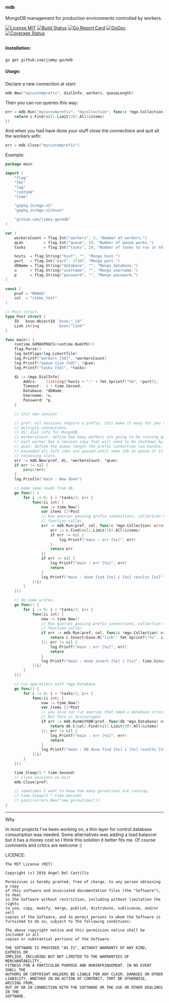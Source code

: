 #### mdb

MongoDB management for production environments controlled by workers.

[![License MIT](https://img.shields.io/npm/l/express.svg)](http://opensource.org/licenses/MIT)
[![Build Status](https://travis-ci.org/jimmy-go/mdb.svg?branch=master)](https://travis-ci.org/jimmy-go/mdb)
[![Go Report Card](https://goreportcard.com/badge/github.com/jimmy-go/mdb)](https://goreportcard.com/report/github.com/jimmy-go/mdb)
[![GoDoc](http://godoc.org/github.com/jimmy-go/mdb?status.png)](http://godoc.org/github.com/jimmy-go/mdb)
[![Coverage Status](https://coveralls.io/repos/github/jimmy-go/mdb/badge.svg?branch=master&1)](https://coveralls.io/github/jimmy-go/mdb?branch=master)

##

##### Installation:

```
go get github.com/jimmy-go/mdb
```

##### Usage:

Declare a new connection at start:
```go
mdb.New("mycustomprefix", dialInfo, workers, queueLength)
```

Then you can run queries this way:
```go
err = mdb.Run("mycustomprefix", "mycollection", func(c *mgo.Collection) error {
    return c.Find(nil).Limit(20).All(&items)
})
```

And when you had have done your stuff close the connections and quit all the workers with:
```go
err = mdb.Close("mycustomprefix")
```

Example:

```go
package main

import (
	"flag"
	"fmt"
	"log"
	"runtime"
	"time"

	"gopkg.in/mgo.v2"
	"gopkg.in/mgo.v2/bson"

	"github.com/jimmy-go/mdb"
)

var (
	workersCount = flag.Int("workers", 3, "Number of workers.")
	qLen         = flag.Int("queue", 10, "Number of queue works.")
	tasks        = flag.Int("tasks", 20, "Number of tasks to run in this example.")

	hosts  = flag.String("host", "", "Mongo host.")
	port   = flag.Int("port", 27107, "Mongo port.")
	dbName = flag.String("database", "", "Mongo database.")
	u      = flag.String("username", "", "Mongo username.")
	p      = flag.String("password", "", "Mongo password.")
)

const (
	pref = "MONGO"
	col  = "items_test"
)

// Post struct.
type Post struct {
	ID   bson.ObjectId `bson:"_id"`
	Link string        `bson:"link"`
}

func main() {
	runtime.GOMAXPROCS(runtime.NumCPU())
	flag.Parse()
	log.SetFlags(log.Lshortfile)
	log.Printf("workers [%d]", *workersCount)
	log.Printf("queue size [%d]", *qLen)
	log.Printf("tasks [%d]", *tasks)

	di := &mgo.DialInfo{
		Addrs:    []string{*hosts + ":" + fmt.Sprintf("%d", *port)},
		Timeout:  1 * time.Second,
		Database: *dbName,
		Username: *u,
		Password: *p,
	}

	// init new session

	// pref: all sessions require a prefix, this make it easy for you to handle
	// multiple connections.
	// di: dial info for MongoDB.
	// workersCount: define how many workers are going to be running queries,
	// each worker has a session copy that will need to be shutdown by calling mdb.Close(prefix)
	// qLen: define the queue length the prefix connection can handle, when is
	// exceeded all left jobs are paused until some job in queue it is dispatched
	// releasing slots.
	err := mdb.New(pref, di, *workersCount, *qLen)
	if err != nil {
		panic(err)
	}
	log.Println("main : New done")

	// make some reads from db.
	go func() {
		for i := 0; i < *tasks/2; i++ {
			func(ii int) {
				now := time.Now()
				var items []*Post
				// Run queries passing prefix connections, collection name and
				// function caller.
				err := mdb.Run(pref, col, func(c *mgo.Collection) error {
					err := c.Find(nil).Limit(10).All(&items)
					if err != nil {
						log.Printf("main : err [%s]", err)
					}
					return err
				})
				if err != nil {
					log.Printf("main : err [%s]", err)
					return
				}
				log.Printf("main : done find [%s] i [%v] results [%v]", time.Since(now), ii, len(items))
			}(i)
		}
	}()

	// do some writes.
	go func() {
		for i := 0; i < *tasks/2; i++ {
			func(ii int) {
				now := time.Now()
				// Run queries passing prefix connections, collection name and
				// function caller.
				if err := mdb.Run(pref, col, func(c *mgo.Collection) error {
					return c.Insert(bson.M{"link": fmt.Sprintf("%v", ii)})
				}); err != nil {
					log.Printf("main : err [%s]", err)
					return
				}
				log.Printf("main : done insert [%s] i [%v]", time.Since(now), ii)
			}(i)
		}
	}()

	// run operations with *mgo.Database
	go func() {
		for i := 0; i < *tasks/2; i++ {
			func(ii int) {
				now := time.Now()
				var items []*Post
				// you also can run queries that need a database struct.
				// But this is discouraged.
				if err := mdb.RunWithDB(pref, func(db *mgo.Database) error {
					return db.C(col).Find(nil).Limit(20).All(&items)
				}); err != nil {
					log.Printf("main : err [%s]", err)
					return
				}
				log.Printf("main : DB done find [%s] i [%v] results [%v]", time.Since(now), ii, len(items))
			}(i)
		}
	}()

	time.Sleep(5 * time.Second)
	// close sessions on exit
	mdb.Close(pref)

	// sometimes I want to know how many goroutines are running.
	// time.Sleep(3 * time.Second)
	// panic(errors.New("see goroutines"))
}
```

---

Why

In most projects I've been working on, a thin layer for control database consumption was needed.
Some alternatives was adding a load balancer but it has a money cost so I think this solution it better fits me.
Of course comments and critics are welcome :)

LICENCE:

```
The MIT License (MIT)

Copyright (c) 2016 Angel Del Castillo

Permission is hereby granted, free of charge, to any person obtaining a copy
of this software and associated documentation files (the "Software"), to deal
in the Software without restriction, including without limitation the rights
to use, copy, modify, merge, publish, distribute, sublicense, and/or sell
copies of the Software, and to permit persons to whom the Software is
furnished to do so, subject to the following conditions:

The above copyright notice and this permission notice shall be included in all
copies or substantial portions of the Software.

THE SOFTWARE IS PROVIDED "AS IS", WITHOUT WARRANTY OF ANY KIND, EXPRESS OR
IMPLIED, INCLUDING BUT NOT LIMITED TO THE WARRANTIES OF MERCHANTABILITY,
FITNESS FOR A PARTICULAR PURPOSE AND NONINFRINGEMENT. IN NO EVENT SHALL THE
AUTHORS OR COPYRIGHT HOLDERS BE LIABLE FOR ANY CLAIM, DAMAGES OR OTHER
LIABILITY, WHETHER IN AN ACTION OF CONTRACT, TORT OR OTHERWISE, ARISING FROM,
OUT OF OR IN CONNECTION WITH THE SOFTWARE OR THE USE OR OTHER DEALINGS IN THE
SOFTWARE.
```
